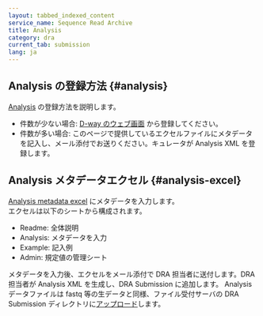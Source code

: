 ```yaml
---
layout: tabbed_indexed_content
service_name: Sequence Read Archive
title: Analysis
category: dra
current_tab: submission
lang: ja
---
```


## Analysis の登録方法 {#analysis}

[Analysis](/dra/metadata.html#Analysis) の登録方法を説明します。    

* 件数が少ない場合: [D-way のウェブ画面](/dra/submission.html#analysis) から登録してください。
* 件数が多い場合: このページで提供しているエクセルファイルにメタデータを記入し、メール添付でお送りください。キュレータが Analysis XML を登録します。

## Analysis メタデータエクセル {#analysis-excel}

[Analysis metadata excel](/assets/files/submission/dra_analysis_metadata.xlsx) にメタデータを入力します。    
エクセルは以下のシートから構成されます。    

* Readme: 全体説明
* Analysis: メタデータを入力
* Example: 記入例
* Admin: 規定値の管理シート

メタデータを入力後、エクセルをメール添付で DRA 担当者に送付します。DRA 担当者が Analysis XML を生成し、DRA Submission に追加します。
Analysis データファイルは fastq 等の生データと同様、ファイル受付サーバの DRA Submission ディレクトリに[アップロード](/dra/upload.html)します。






